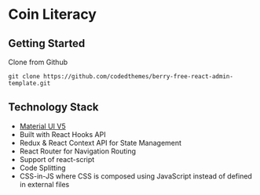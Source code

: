 # Coin Literacy

## Getting Started

Clone from Github

```
git clone https://github.com/codedthemes/berry-free-react-admin-template.git
```
## Technology Stack

-   [Material UI V5](https://material-ui.com/)
-   Built with React Hooks API
-   Redux & React Context API for State Management
-   React Router for Navigation Routing
-   Support of react-script
-   Code Splitting
-   CSS-in-JS where CSS is composed using JavaScript instead of defined in external files
